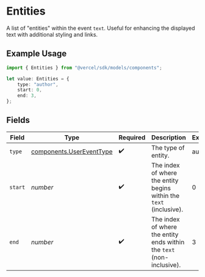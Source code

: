 # Entities

A list of "entities" within the event `text`. Useful for enhancing the displayed text with additional styling and links.

## Example Usage

```typescript
import { Entities } from "@vercel/sdk/models/components";

let value: Entities = {
    type: "author",
    start: 0,
    end: 3,
};
```

## Fields

| Field                                                                 | Type                                                                  | Required                                                              | Description                                                           | Example                                                               |
| --------------------------------------------------------------------- | --------------------------------------------------------------------- | --------------------------------------------------------------------- | --------------------------------------------------------------------- | --------------------------------------------------------------------- |
| `type`                                                                | [components.UserEventType](../../models/components/usereventtype.md)  | :heavy_check_mark:                                                    | The type of entity.                                                   | author                                                                |
| `start`                                                               | *number*                                                              | :heavy_check_mark:                                                    | The index of where the entity begins within the `text` (inclusive).   | 0                                                                     |
| `end`                                                                 | *number*                                                              | :heavy_check_mark:                                                    | The index of where the entity ends within the `text` (non-inclusive). | 3                                                                     |